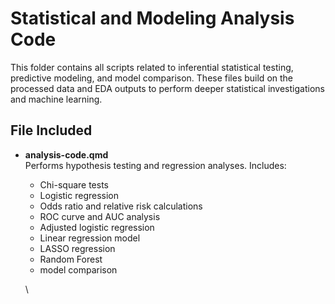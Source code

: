 # Statistical and Modeling Analysis Code

This folder contains all scripts related to inferential statistical testing, predictive modeling, and model comparison. These files build on the processed data and EDA outputs to perform deeper statistical investigations and machine learning.

## File Included

-   **analysis-code.qmd**\
    Performs hypothesis testing and regression analyses. Includes:

    -   Chi-square tests
    -   Logistic regression
    -   Odds ratio and relative risk calculations
    -   ROC curve and AUC analysis
    -   Adjusted logistic regression
    -   Linear regression model
    -   LASSO regression
    -   Random Forest
    -   model comparison

    \
